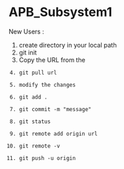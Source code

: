 # APB_Subsystem1

New Users :

1) create directory in your local path
2) git init
3) Copy the URL from the <CODE>
4) git pull url
5) modify the changes
6) git add .
7) git commit -m "message"
8) git status
9) git remote add origin url
10) git remote -v
11) git push -u origin
    
